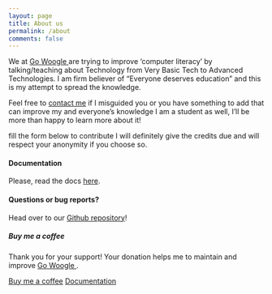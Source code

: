 ```yaml
---
layout: page
title: About us
permalink: /about
comments: false
---
```


<div class="row justify-content-between">
<div class="col-md-8 pr-5">

<p>We at <a href="https://gowoogle.com">Go Woogle </a> are trying to improve ‘computer literacy’ by talking/teaching about Technology from Very Basic Tech to Advanced Technologies. I am firm believer of “Everyone deserves education” and this is my attempt to spread the knowledge.

Feel free to <a href="mailto:me@gowoogle.com">contact me</a> if I misguided you or you have something to add that can improve my and everyone’s knowledge I am a student as well, I’ll be more than happy to learn more about it!

fill the form below to contribute I will definitely give the credits due and will respect your anonymity if you choose so.</p>
<!--
<p class="mb-5"><img class="shadow-lg" src="{{site.baseurl}}/assets/images/Go Woogle-jekyll-template.png" alt="jekyll template Go Woogle" /></p> -->
<h4>Documentation</h4>

<p>Please, read the docs <a href="https://gowoogle.com/">here</a>.</p>

<h4>Questions or bug reports?</h4>

<p>Head over to our <a href="https://github.com/ananta-tamboli/Go-Woogle">Github repository</a>!</p>

</div>

<div class="col-md-4">

<div class="sticky-top sticky-top-80">
<h5>Buy me a coffee</h5>

<p>Thank you for your support! Your donation helps me to maintain and improve <a target="blank" href="https://gowoogle.com">Go Woogle <i class="fab fa-github"></i></a>.</p>

<a target="_blank" href="https://gowoogle.com/donate/" class="btn btn-danger">Buy me a coffee</a> <a target="_blank" href="https://gowoogle.com" class="btn btn-warning">Documentation</a>

</div>
</div>
</div>
